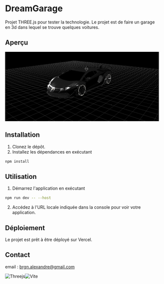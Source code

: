 # DreamGarage

Projet THREE.js pour tester la technologie. Le projet est de faire un garage en 3d dans lequel se trouve quelques voitures.

## Aperçu

![Aperçu du projet](/public/assets/website-screenshot.png)

## Installation

1. Clonez le dépôt.
2. Installez les dépendances en exécutant 
```sh
npm install
```

## Utilisation

1. Démarrez l'application en exécutant 
```sh 
npm run dev -- --host
```

2. Accédez à l'URL locale indiquée dans la console pour voir votre application.

## Déploiement

Le projet est prêt à être déployé sur Vercel.

## Contact

email : brgn.alexandre@gmail.com

![Threejs](https://img.shields.io/badge/threejs-black?style=for-the-badge&logo=three.js&logoColor=white)![Vite](https://img.shields.io/badge/vite-%23646CFF.svg?style=for-the-badge&logo=vite&logoColor=white)